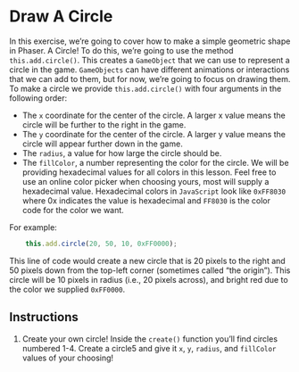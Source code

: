# Draw A Circle

In this exercise, we’re going to cover how to make a simple geometric shape in Phaser. A Circle! To do this, we’re going to use the method `this.add.circle()`. This creates a `GameObject` that we can use to represent a circle in the game. `GameObjects` can have different animations or interactions that we can add to them, but for now, we’re going to focus on drawing them. To make a circle we provide `this.add.circle()` with four arguments in the following order:

* The `x` coordinate for the center of the circle. A larger x value means the circle will be further to the right in the game.
* The `y` coordinate for the center of the circle. A larger y value means the circle will appear further down in the game.
* The `radius`, a value for how large the circle should be.
* The `fillColor`, a number representing the color for the circle. We will be providing hexadecimal values for all colors in this lesson. Feel free to use an online color picker when choosing yours, most will supply a hexadecimal value. Hexadecimal colors in `JavaScript` look like `0xFF8030` where 0x indicates the value is hexadecimal and `FF8030` is the color code for the color we want.

For example:

```javascript
    this.add.circle(20, 50, 10, 0xFF0000);
```

This line of code would create a new circle that is 20 pixels to the right and 50 pixels down from the top-left corner (sometimes called “the origin”). This circle will be 10 pixels in radius (i.e., 20 pixels across), and bright red due to the color we supplied `0xFF0000`.

## Instructions
1. Create your own circle! Inside the `create()` function you’ll find circles numbered 1-4. Create a circle5 and give it `x`, `y`, `radius`, and `fillColor` values of your choosing!

